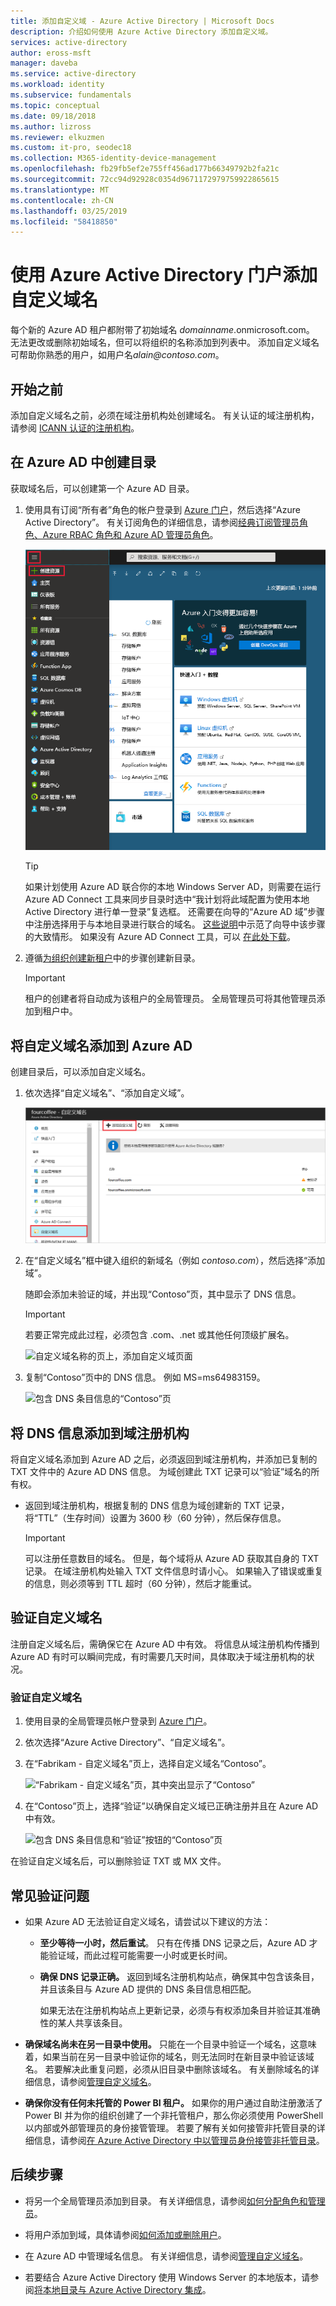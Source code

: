 ```yaml
---
title: 添加自定义域 - Azure Active Directory | Microsoft Docs
description: 介绍如何使用 Azure Active Directory 添加自定义域。
services: active-directory
author: eross-msft
manager: daveba
ms.service: active-directory
ms.workload: identity
ms.subservice: fundamentals
ms.topic: conceptual
ms.date: 09/18/2018
ms.author: lizross
ms.reviewer: elkuzmen
ms.custom: it-pro, seodec18
ms.collection: M365-identity-device-management
ms.openlocfilehash: fb29fb5ef2e755ff456ad177b66349792b2fa21c
ms.sourcegitcommit: 72cc94d92928c0354d9671172979759922865615
ms.translationtype: MT
ms.contentlocale: zh-CN
ms.lasthandoff: 03/25/2019
ms.locfileid: "58418850"
---
```

# <a name="add-your-custom-domain-name-using-the-azure-active-directory-portal"></a>使用 Azure Active Directory 门户添加自定义域名
每个新的 Azure AD 租户都附带了初始域名 *domainname*.onmicrosoft.com。 无法更改或删除初始域名，但可以将组织的名称添加到列表中。 添加自定义域名可帮助你熟悉的用户，如用户名*alain\@contoso.com*。

## <a name="before-you-begin"></a>开始之前
添加自定义域名之前，必须在域注册机构处创建域名。 有关认证的域注册机构，请参阅 [ICANN 认证的注册机构](https://www.icann.org/registrar-reports/accredited-list.html)。

## <a name="create-your-directory-in-azure-ad"></a>在 Azure AD 中创建目录
获取域名后，可以创建第一个 Azure AD 目录。

1. 使用具有订阅“所有者”角色的帐户登录到 [Azure 门户](https://portal.azure.com/)，然后选择“Azure Active Directory”。 有关订阅角色的详细信息，请参阅[经典订阅管理员角色、Azure RBAC 角色和 Azure AD 管理员角色](../../role-based-access-control/rbac-and-directory-admin-roles.md#azure-rbac-roles)。

    ![Azure 门户的屏幕，其中显示 Azure AD 选项](media/active-directory-access-create-new-tenant/azure-ad-portal.png)

    >[!TIP]
    > 如果计划使用 Azure AD 联合你的本地 Windows Server AD，则需要在运行 Azure AD Connect 工具来同步目录时选中“我计划将此域配置为使用本地 Active Directory 进行单一登录”复选框。 还需要在向导的“Azure AD 域”步骤中注册选择用于与本地目录进行联合的域名。 [这些说明](../hybrid/how-to-connect-install-custom.md#verify-the-azure-ad-domain-selected-for-federation)中示范了向导中该步骤的大致情形。 如果没有 Azure AD Connect 工具，可以 [在此处下载](https://go.microsoft.com/fwlink/?LinkId=615771)。

2. 遵循[为组织创建新租户](active-directory-access-create-new-tenant.md#create-a-new-tenant-for-your-organization)中的步骤创建新目录。

    >[!Important]
    >租户的创建者将自动成为该租户的全局管理员。 全局管理员可将其他管理员添加到租户中。

## <a name="add-your-custom-domain-name-to-azure-ad"></a>将自定义域名添加到 Azure AD
创建目录后，可以添加自定义域名。

1. 依次选择“自定义域名”、“添加自定义域”。

    ![自定义域名称的页上，添加自定义域上所示](media/add-custom-domain/add-custom-domain.png)

2. 在“自定义域名”框中键入组织的新域名（例如 _contoso.com_），然后选择“添加域”。

    随即会添加未验证的域，并出现“Contoso”页，其中显示了 DNS 信息。

    >[!Important]
    >若要正常完成此过程，必须包含 .com、.net 或其他任何顶级扩展名。

    ![自定义域名称的页上，添加自定义域页面](media/add-custom-domain/add-custom-domain-blade.png)

4. 复制“Contoso”页中的 DNS 信息。 例如 MS=ms64983159。

    ![包含 DNS 条目信息的“Contoso”页](media/add-custom-domain/contoso-blade-with-dns-info.png)

## <a name="add-your-dns-information-to-the-domain-registrar"></a>将 DNS 信息添加到域注册机构
将自定义域名添加到 Azure AD 之后，必须返回到域注册机构，并添加已复制的 TXT 文件中的 Azure AD DNS 信息。 为域创建此 TXT 记录可以“验证”域名的所有权。

-  返回到域注册机构，根据复制的 DNS 信息为域创建新的 TXT 记录，将“TTL”（生存时间）设置为 3600 秒（60 分钟），然后保存信息。

    >[!Important]
    >可以注册任意数目的域名。 但是，每个域将从 Azure AD 获取其自身的 TXT 记录。 在域注册机构处输入 TXT 文件信息时请小心。 如果输入了错误或重复的信息，则必须等到 TTL 超时（60 分钟），然后才能重试。

## <a name="verify-your-custom-domain-name"></a>验证自定义域名
注册自定义域名后，需确保它在 Azure AD 中有效。 将信息从域注册机构传播到 Azure AD 有时可以瞬间完成，有时需要几天时间，具体取决于域注册机构的状况。

### <a name="to-verify-your-custom-domain-name"></a>验证自定义域名
1. 使用目录的全局管理员帐户登录到 [Azure 门户](https://portal.azure.com/)。

2. 依次选择“Azure Active Directory”、“自定义域名”。

3. 在“Fabrikam - 自定义域名”页上，选择自定义域名“Contoso”。

    ![“Fabrikam - 自定义域名”页，其中突出显示了“Contoso”](media/add-custom-domain/custom-blade-with-contoso-highlighted.png)

4. 在“Contoso”页上，选择“验证”以确保自定义域已正确注册并且在 Azure AD 中有效。

    ![包含 DNS 条目信息和“验证”按钮的“Contoso”页](media/add-custom-domain/contoso-blade-with-dns-info-verify.png)

在验证自定义域名后，可以删除验证 TXT 或 MX 文件。

## <a name="common-verification-issues"></a>常见验证问题
- 如果 Azure AD 无法验证自定义域名，请尝试以下建议的方法：
  - **至少等待一小时，然后重试**。 只有在传播 DNS 记录之后，Azure AD 才能验证域，而此过程可能需要一小时或更长时间。

  - **确保 DNS 记录正确。** 返回到域名注册机构站点，确保其中包含该条目，并且该条目与 Azure AD 提供的 DNS 条目信息相匹配。

    如果无法在注册机构站点上更新记录，必须与有权添加条目并验证其准确性的某人共享该条目。

- **确保域名尚未在另一目录中使用。** 只能在一个目录中验证一个域名，这意味着，如果当前在另一目录中验证你的域名，则无法同时在新目录中验证该域名。 若要解决此重复问题，必须从旧目录中删除该域名。 有关删除域名的详细信息，请参阅[管理自定义域名](../users-groups-roles/domains-manage.md)。

- **确保你没有任何未托管的 Power BI 租户。** 如果你的用户通过自助注册激活了 Power BI 并为你的组织创建了一个非托管租户，那么你必须使用 PowerShell 以内部或外部管理员的身份接管管理。 若要了解有关如何接管非托管目录的详细信息，请参阅[在 Azure Active Directory 中以管理员身份接管非托管目录](../users-groups-roles/domains-admin-takeover.md)。

## <a name="next-steps"></a>后续步骤

- 将另一个全局管理员添加到目录。 有关详细信息，请参阅[如何分配角色和管理员](active-directory-users-assign-role-azure-portal.md)。

- 将用户添加到域，具体请参阅[如何添加或删除用户](add-users-azure-active-directory.md)。

- 在 Azure AD 中管理域名信息。 有关详细信息，请参阅[管理自定义域名](../users-groups-roles/domains-manage.md)。

- 若要结合 Azure Active Directory 使用 Windows Server 的本地版本，请参阅[将本地目录与 Azure Active Directory 集成](../connect/active-directory-aadconnect.md)。
